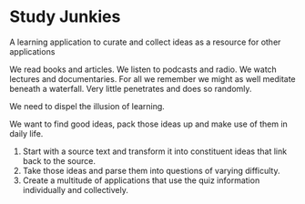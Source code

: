 # Study Junkies
A learning application to curate and collect ideas as a resource for other applications

We read books and articles. We listen to podcasts and radio. We watch lectures and documentaries. For all we remember we might as well meditate beneath a waterfall. Very little penetrates and does so randomly.

We need to dispel the illusion of learning.

We want to find good ideas, pack those ideas up and make use of them in daily life.
1. Start with a source text and transform it into constituent ideas that link back to the source.
2. Take those ideas and parse them into questions of varying difficulty.
3. Create a multitude of applications that use the quiz information individually and collectively.
